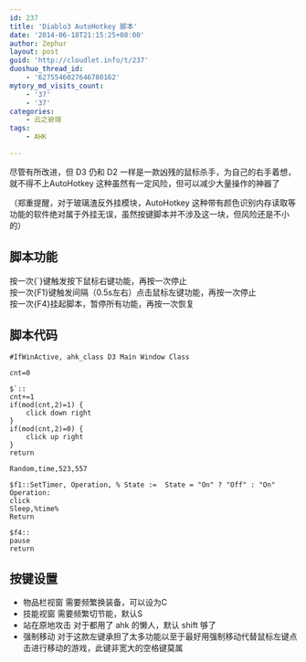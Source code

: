 ```yaml
---
id: 237
title: 'Diablo3 AutoHotkey 脚本'
date: '2014-06-18T21:15:25+08:00'
author: Zephur
layout: post
guid: 'http://cloudlet.info/t/237'
duoshuo_thread_id:
    - '6275546027646780162'
mytory_md_visits_count:
    - '37'
    - '37'
categories:
    - 云之彼端
tags:
    - AHK

---
```


尽管有所改进，但 D3 仍和 D2 一样是一款凶残的鼠标杀手，为自己的右手着想，就不得不上AutoHotkey 这种虽然有一定风险，但可以减少大量操作的神器了

（郑重提醒，对于玻璃渣反外挂模块，AutoHotkey 这种带有颜色识别内存读取等功能的软件绝对属于外挂无误，虽然按键脚本并不涉及这一块，但风险还是不小的）

<!-- more -->

## 脚本功能

按一次{`}键触发按下鼠标右键功能，再按一次停止  
按一次{F1}键触发间隔（0.5s左右）点击鼠标左键功能，再按一次停止  
按一次{F4}挂起脚本，暂停所有功能，再按一次恢复

## 脚本代码

```
#IfWinActive, ahk_class D3 Main Window Class

cnt=0

$`::
cnt+=1
if(mod(cnt,2)=1) {
    click down right
}
if(mod(cnt,2)=0) {
    click up right
}
return

Random,time,523,557

$f1::SetTimer, Operation, % State :=  State = "On" ? "Off" : "On"
Operation:
click
Sleep,%time%
Return

$f4::
pause
return

```

## 按键设置

- 物品栏视窗 需要频繁换装备，可以设为C
- 技能视窗 需要频繁切节能，默认S
- 站在原地攻击 对于都用了 ahk 的懒人，默认 shift 够了
- 强制移动 对于这款左键承担了太多功能以至于最好用强制移动代替鼠标左键点击进行移动的游戏，此键非宽大的空格键莫属